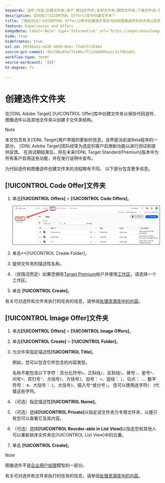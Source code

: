 ```yaml
---
keywords: 选件;内容;创建文件夹;资产;移动文件夹;复制文件夹;删除文件夹;下载文件夹;文件夹
description: 如何在[!UICONTROL Offers]库中创建文件夹？
title: 了解如何在[!UICONTROL Offers]库中创建用于保存代码和图像选件的文件夹以及其他文件夹。
feature: Experiences and Offers
badgeBeta: label="Beta" type="Informative" url="https://experienceleague.adobe.com/docs/target/using/introduction/intro.html#beta newtab=true" tooltip=" [!DNL Adobe Target] 中有哪些 Beta 功能。"
hide: true
hidefromtoc: true
exl-id: 3959641b-e436-4890-86ec-72abf173540d
source-git-commit: 46c298a8fe73fa06c7f11266090aa1c51f062e65
workflow-type: tm+mt
source-wordcount: '325'
ht-degree: 7%

---
```


# 创建选件文件夹

在[!DNL Adobe Target] [!UICONTROL Offer]库中创建文件夹以保存代码选件、图像选件以及其他文件夹以创建子文件夹结构。

>[!NOTE]
>
>本文包含有关[!DNL Target]用户界面的更新的信息，该界面当前是Beta程序的一部分。 [!DNL Adobe Target]团队经常为选定的客户启用新功能以进行测试和提供反馈。 在测试期结束后，将在未来[!DNL Target Standard/Premium]版本中为所有客户启用这些功能，并在发行说明中宣布。

为代码选件和图像选件创建文件夹的流程略有不同。 以下部分包含更多信息。

## [!UICONTROL Code Offer]文件夹

1. 单击&#x200B;**[!UICONTROL Offers]** > **[!UICONTROL Code Offers]**。

   ![代码选件选项卡](/help/main/c-experiences/c-manage-content/assets/code-offers-tab-new.png)

1. 单击**[!UICONTROL Create Folder]。

1. 提供文件夹的描述性名称。

1. （视情况而定）如果您拥有[Target Premium](/help/main/c-intro/intro.md#premium)帐户并使用[工作区](/help/main/administrating-target/c-user-management/property-channel/properties-overview.md##section_B82EB409B67C4D9D9D20CE30E48DB1DC)，请选择一个工作区。

1. 单击 **[!UICONTROL Create]**。

有关可对选件和文件夹执行的任务的信息，请参阅[处理资源库中的内容](/help/main/c-experiences/c-manage-content/assets-working.md)。

## [!UICONTROL Image Offer]文件夹

1. 单击&#x200B;**[!UICONTROL Offers]** > **[!UICONTROL Image Offers]**。

1. 单击&#x200B;**[!UICONTROL Create]** > **[!UICONTROL Folder]**。

1. 为文件夹指定描述性&#x200B;**[!UICONTROL Title]**。

   例如，您可以包含它所包含的内容类型。

   名称不能包含以下字符：百分比符号`%`、正斜线`/`、反斜线`\`、冒号`:`、星号`*`、问号`?`、双引号`"`、方括号`[`、方括号`]`、加号： `+`、竖线： `|`、句点： `.`、数字符号： `#`、大括号： `{`、大括号`}`、插入号`^`或分号`;`。 您可以使用连字符(`- `)代替这些字符。

1. （可选）指定描述性&#x200B;**[!UICONTROL Name]**。
1. （可选）选择&#x200B;**[!UICONTROL Private]**&#x200B;以指定该文件夹为专用文件夹，以便只有您可以查看它及其内容。

1. （可选）选择&#x200B;**[!UICONTROL Reorder-able in List View]**&#x200B;以指定您和其他人可以重新排序文件夹在[!UICONTROL List View]中的位置。

1. 单击 **[!UICONTROL Create]**。

>[!NOTE]
>
>图像选件不是[企业用户权限](/help/main/administrating-target/c-user-management/property-channel/property-channel.md)模型的一部分。

有关可对选件和文件夹执行的任务的信息，请参阅[处理资源库中的内容](/help/main/c-experiences/c-manage-content/assets-working.md)。
